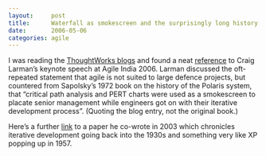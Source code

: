 ```yaml
---
layout:     post
title:      Waterfall as smokescreen and the surprisingly long history of XP
date:       2006-05-06
categories: agile
---
```

I was reading the <a href='http://blogs.thoughtworks.com/' target='_blank'>ThoughtWorks blogs</a> and found a neat <a href='http://blog.jezhumble.net/?p=5' target='_blank'>reference</a> to Craig Larman’s keynote speech at Agile India 2006. Larman discussed the oft-repeated statement that agile is not suited to large defence projects, but countered from Sapolsky’s 1972 book on the history of the Polaris system, that “critical path analysis and PERT charts were used as a smokescreen to placate senior management while engineers got on with their iterative development process”. (Quoting the blog entry, not the original book.)

Here’s a further <a href='http://www.craiglarman.com/wiki/downloads/misc/history-of-iterative-larman-and-basili-ieee-computer.pdf' target='_blank'>link</a> to a paper he co-wrote in 2003 which chronicles iterative development going back into the 1930s and something very like XP popping up in 1957.